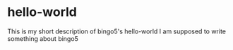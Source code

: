 # hello-world
This is my short description of bingo5's hello-world
I am supposed to write something about bingo5
